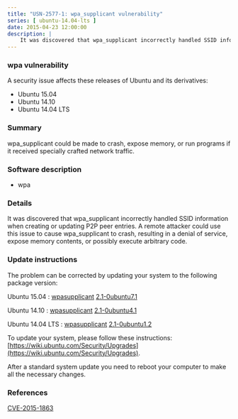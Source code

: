 ```yaml
---
title: "USN-2577-1: wpa_supplicant vulnerability"
series: [ ubuntu-14.04-lts ]
date: 2015-04-23 12:00:00
description: |
    It was discovered that wpa_supplicant incorrectly handled SSID information when creating or updating P2P peer entries. A remote attacker could use this issue to cause wpa_supplicant to crash, resulting in a denial of service, expose memory contents, or possibly execute arbitrary code. 
--- 
```

 
### wpa vulnerability

A security issue affects these releases of Ubuntu and its derivatives:

* Ubuntu 15.04
* Ubuntu 14.10
* Ubuntu 14.04 LTS

### Summary

wpa_supplicant could be made to crash, expose memory, or run programs if it received specially crafted network traffic.

### Software description

* wpa 

### Details

It was discovered that wpa_supplicant incorrectly handled SSID information when creating or updating P2P peer entries. A remote attacker could use this issue to cause wpa_supplicant to crash, resulting in a denial of service, expose memory contents, or possibly execute arbitrary code. 

### Update instructions

The problem can be corrected by updating your system to the following package version:

Ubuntu 15.04
 : [wpasupplicant](https://launchpad.net/ubuntu/+source/wpa) <span> [2.1-0ubuntu7.1](https://launchpad.net/ubuntu/+source/wpa/2.1-0ubuntu7.1) </span> 

Ubuntu 14.10
 : [wpasupplicant](https://launchpad.net/ubuntu/+source/wpa) <span> [2.1-0ubuntu4.1](https://launchpad.net/ubuntu/+source/wpa/2.1-0ubuntu4.1) </span> 

Ubuntu 14.04 LTS
 : [wpasupplicant](https://launchpad.net/ubuntu/+source/wpa) <span> [2.1-0ubuntu1.2](https://launchpad.net/ubuntu/+source/wpa/2.1-0ubuntu1.2) </span> 

To update your system, please follow these instructions: [https://wiki.ubuntu.com/Security/Upgrades](https://wiki.ubuntu.com/Security/Upgrades).

After a standard system update you need to reboot your computer to make all the necessary changes. 

### References

 [CVE-2015-1863](http://people.ubuntu.com/~ubuntu-security/cve/CVE-2015-1863)
 
